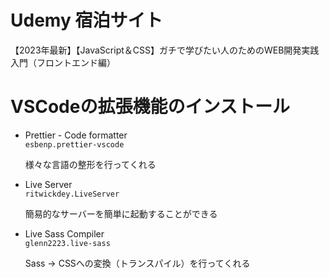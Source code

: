 # Udemy 宿泊サイト

【2023年最新】【JavaScript＆CSS】ガチで学びたい人のためのWEB開発実践入門（フロントエンド編）


# VSCodeの拡張機能のインストール
- Prettier - Code formatter  
  `esbenp.prettier-vscode`

  様々な言語の整形を行ってくれる  

- Live Server  
  `ritwickdey.LiveServer`  

  簡易的なサーバーを簡単に起動することができる

- Live Sass Compiler  
  `glenn2223.live-sass`  

  Sass -> CSSへの変換（トランスパイル）を行ってくれる
